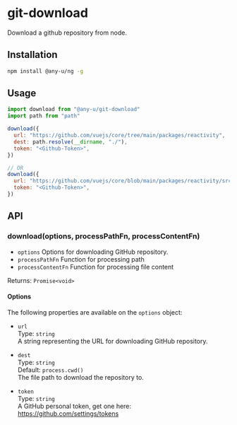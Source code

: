 # git-download
Download a github repository from node.

## Installation

```bash
npm install @any-u/ng -g
```

## Usage

```js
import download from "@any-u/git-download"
import path from "path"

download({
  url: "https://github.com/vuejs/core/tree/main/packages/reactivity",
  dest: path.resolve(__dirname, "./"),
  token: "<Github-Token>",
})

// OR
download({
  url: "https://github.com/vuejs/core/blob/main/packages/reactivity/src/reactive.ts",
  token: "<Github-Token>",
})
```

## API

### download(options, processPathFn, processContentFn)

- `options` Options for downloading GitHub repository.
- `processPathFn` Function for processing path
- `processContentFn` Function for processing file content  

Returns: `Promise<void>`

#### Options

The following properties are available on the `options` object:

- `url`  
  Type: `string`  
  A string representing the URL for downloading GitHub repository.

- `dest`  
  Type: `string`  
  Default: `process.cwd()`  
  The file path to download the repository to.

- `token`  
  Type: `string`  
  A GitHub personal token, get one here: https://github.com/settings/tokens
